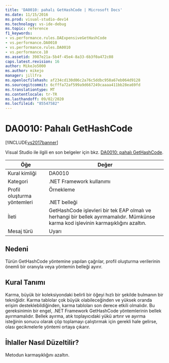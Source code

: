 ```yaml
---
title: 'DA0010: pahalı GetHashCode | Microsoft Docs'
ms.date: 11/15/2016
ms.prod: visual-studio-dev14
ms.technology: vs-ide-debug
ms.topic: reference
f1_keywords:
- vs.performance.rules.DAExpensiveGetHashCode
- vs.performance.DA0010
- vs.performance.rules.DA0010
- vs.performance.10
ms.assetid: 3987e21a-5b4f-45e4-8a33-6b3f0a472c08
caps.latest.revision: 16
author: MikeJo5000
ms.author: mikejo
manager: jillfra
ms.openlocfilehash: af234cd130d06c2a76c5ddbc958a67eb064d9128
ms.sourcegitcommit: 6cfffa72af599a9d667249caaaa411bb28ea69fd
ms.translationtype: MT
ms.contentlocale: tr-TR
ms.lasthandoff: 09/02/2020
ms.locfileid: "85547582"
---
```

# <a name="da0010-expensive-gethashcode"></a>DA0010: Pahalı GetHashCode
[!INCLUDE[vs2017banner](../includes/vs2017banner.md)]

Visual Studio ile ilgili en son belgeler için bkz. [DA0010: pahalı GetHashCode](/visualstudio/profiling/da0010-expensive-gethashcode).  

|Öğe|Değer|  
|-|-|  
|Kural kimliği|DA0010|  
|Kategori|.NET Framework kullanımı|  
|Profil oluşturma yöntemleri|Örnekleme<br /><br /> .NET belleği|  
|İleti|GetHashCode işlevleri bir tek EAP olmalı ve herhangi bir bellek ayırmamalıdır. Mümkünse karma kod işlevinin karmaşıklığını azaltın.|  
|Mesaj türü|Uyarı|  
  
## <a name="cause"></a>Nedeni  
 Türün GetHashCode yöntemine yapılan çağrılar, profil oluşturma verilerinin önemli bir oranıyla veya yöntemin belleği ayırır.  
  
## <a name="rule-description"></a>Kural Tanımı  
 Karma, büyük bir koleksiyondaki belirli bir öğeyi hızlı bir şekilde bulmanın bir tekniğidir. Karma tablolar çok büyük olabileceğinden ve yüksek oranda erişim desteklebildiğinden, karma tabloları son derece etkili olmalıdır. Bu gereksinimin bir engel, .NET Framework GetHashCode yöntemlerinin bellek ayırmamalıdır. Bellek ayırma, atık toplayıcıdaki yükü artırır ve ayırma isteğinin sonucu olarak çöp toplamayı çalıştırmak için gerekli hale gelirse, olası gecikmelerle yöntemi ortaya çıkarır.  
  
## <a name="how-to-fix-violations"></a>İhlaller Nasıl Düzeltilir?  
 Metodun karmaşıklığını azaltın.
